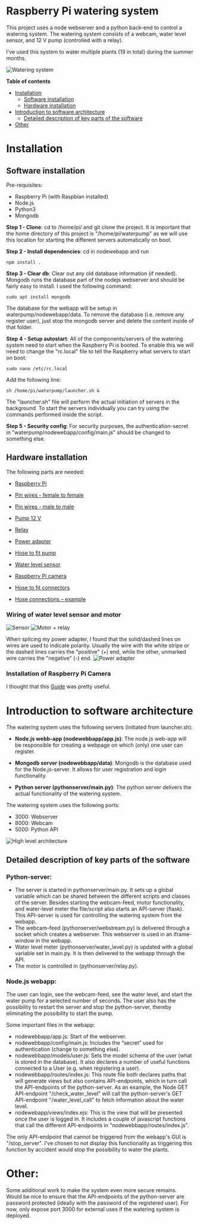 # Raspberry Pi watering system

This project uses a node webserver and a python back-end to control a watering system. The watering system consists of a webcam, water level sensor, and 12 V pump (controlled with a relay).

I’ve used this system to water multiple plants (19 in total) during the summer months.

![Watering system](/media/pumpsystem.PNG)

**Table of contents**
* [Installation](#Installation)
  - [Software installation](#Software-installation)
  - [Hardware installation](#Hardware-installation)
* [Introduction to software architecture](#introduction-to-software-architecture)
  - [Detailed description of key parts of the software](#Detailed-description-of-key-parts-of-the-software)
* [Other](#Other)


# Installation


## Software installation

Pre-requisites:
*	Raspberry Pi (with Raspbian installed)
*	Node.js 
*	Python3 
*	Mongodb

**Step 1 - Clone**: cd to /home/pi/ and git clone the project. It is important that the home directory of this project is "/home/pi/waterpump" as we will use this location for starting the different servers automatically on boot.

**Step 2 - Install dependencies**: cd in nodewebapp and run 
```
npm install .
```

**Step 3 - Clear db**: Clear out any old database information (if needed). Mongodb runs the database part of the nodejs webserver and should be fairly easy to install. I used the following command:
```
sudo apt install mongodb
```
The database for the webapp will be setup in waterpump/nodewebapp/data. To remove the database (i.e. remove any register user), just stop the mongodb server and delete the content inside of that folder.

**Step 4 - Setup autostart**: All of the components/servers of the watering system need to start when the Raspberry Pi is booted. To enable this we will need to change the "rc.local" file to tell the Raspberry what servers to start on boot:
```
sudo nano /etc/rc.local
```
Add the following line:
```
sh /home/pi/waterpump/launcher.sh &
```
The "launcher.sh" file will perform the actual initiation of servers in the background. To start the servers individually you can try using the commands performed inside the script.

**Step 5 - Security config**: For security purposes, the authentication-secret in "waterpump/nodewebapp/config/main.js" should be changed to something else.


## Hardware installation

The following parts are needed:
* [Raspberry Pi](https://www.kjell.com/se/produkter/dator/raspberry-pi/raspberry-pi-4-model-b-enkortsdator-2-gb-ram-p88180)

* [Pin wires - female to female](https://cdon.se/hem-tradgard/dupont-10-cm-kabel-hona-hona-for-t-ex-kopplingsplatta-arduino-p36235360?gclid=Cj0KCQjw2PP1BRCiARIsAEqv-pRGPYSliWqKih87pdQxgjBltUapsjvtk_-qEq6ANRwFi1F6YjiAT3kaAgrKEALw_wcB&gclsrc=aw.ds)

* [Pin wires - male to male](https://www.kjell.com/se/produkter/el-verktyg/arduino/tillbehor/delbar-kopplingskabel-40-pol-15-cm-hane-hona-p87076?gclid=Cj0KCQjw2PP1BRCiARIsAEqv-pR295gkMshaOOeSRsJyPcc90cM93qskixhjnBih_f7xH-DxT0LYcZQaAnKKEALw_wcB&gclsrc=aw.ds)

* [Pump 12 V](https://www.kjell.com/se/produkter/el-verktyg/arduino/tillbehor/vatskepump-240-lh-p87079)

* [Relay](https://www.kjell.com/se/produkter/el-verktyg/arduino/moduler/relamodul-for-arduino-1x-p87032)

* [Power adapter](https://www.kjell.com/se/produkter/el-verktyg/stromforsorjning/natadaptrar/acdc-natadaptrar/fast-utspanning/switchad-natadapter-12-v-dc-12-w-p44382)

* [Hose to fit pump](https://www.kjell.com/se/produkter/el-verktyg/arduino/tillbehor/vatskeslang-med-klammor-2-meter-p87083)

* [Water level sensor](https://www.kjell.com/se/produkter/el-verktyg/arduino/tillbehor/vattensensor-och-jordfuktsmatare-for-arduino-p87066)

* [Raspberry Pi camera](https://www.kjell.com/se/produkter/dator/raspberry-pi/raspberry-pi-kameramodul-v2-p88053)

* [Hose to fit connectors]( https://badspecialisten.se/p/badkar/reservdelar-badkar/slangar-badkar/luftslang-6mm/?utm_source=Google%20Shopping&utm_campaign=Productfeed&utm_medium=cpc&utm_term=2750&gclid=Cj0KCQjw2PP1BRCiARIsAEqv-pR7YyPtSewpr_M8ciQi8Zkedy1050CzwmmaGz8UODgGVreVsg_VPwcaAvTuEALw_wcB)

* [Hose connections – example](https://www.hydrogarden.se/odlingssystemkrukor/bevattning-pumpar/tropf-blumat-bevattningssystem/blumat-t-koppling-838mm.html)

### Wiring of water level sensor and motor

![Sensor](/media/water_sensor.png)
![Motor + relay](/media/relay_fritzing.png)

When splicing my power adapter, I found that the solid/dashed lines on wires are used to indicate polarity. Usually the wire with the white stripe or the dashed lines carries the "positive" (+) end, while the other, unmarked wire carries the "negative" (-) end.
![Power adapter](/media/power_adapter.png)

### Installation of Raspberry Pi Camera

I thought that this [Guide]( https://thepihut.com/blogs/raspberry-pi-tutorials/16021420-how-to-install-use-the-raspberry-pi-camera) was pretty useful. 


# Introduction to software architecture

The watering system uses the following servers (initiated from launcher.sh):

* **Node.js webb-app (nodewebbapp/app.js)**: The node.js web-app will be responsible for creating a webpage on which (only) one user can register. 
   
* **Mongodb server (nodewebbapp/data)**: Mongodb is the database used for the Node.js-server. It allows for user registration and login functionality.

* **Python server (pythonserver/main.py)**: The python server delivers the actual functionality of the watering system.

The watering system uses the following ports:
* 3000: Webserver
* 8000: Webcam
* 5000: Python API

![High level architecture](/media/high_level_architecture.png)


## Detailed description of key parts of the software

### Python-server:
 * The server is started in pythonserver/main.py. It sets up a global variable which can be shared between the different scripts and classes of the server. Besides starting the webcam-feed, motor functionality, and water-level meter the file/script also starts an API-server (flask). This API-server is used for controlling the watering system from the webapp.
* The webcam-feed (pythonserver/webstream.py) is delivered through a socket which creates a webserver. This webserver is used in an iframe-window in the webapp.
 * Water level meter (pythonserver/water_level.py) is updated with a global variable set in main.py. It is then delivered to the webapp through the API.
 * The motor is controlled in (pythonserver/relay.py).

### Node.js webapp:
The user can login, see the webcam-feed, see the water level, and start the water pump for a selected number of seconds. The user also has the possibility to restart the server and stop the python-server, thereby eliminating the possibility to start the pump.

Some important files in the webapp:
* nodewebbapp/app.js: Start of the webserver.
* nodewebbapp/config/main.js: Includes the “secret” used for authentication (change to something else).
* nodewebbapp/models/user.js: Sets the model schema of the user (what is stored in the database). It also declares a number of useful functions connected to a User (e.g. when registering a user).
* nodewebbapp/routes/index.js: This route file both declares paths that will generate views but also contains API-endpoints, which in turn call the API-endpoints of the python-server. As an example, the Node GET API-endpoint "/check_water_level" will call the python-server's GET API-endpoint "/water_level_call" to fetch information about the water level.
* nodewebapp/views/index.ejs: This is the view that will be presented once the user is logged in. It includes a couple of javascript functions that call the different API-endpoints in "nodewebbapp/routes/index.js".

The only API-endpoint that cannot be triggered from the webapp's GUI is "/stop_server". I've chosen to not display this functionality as triggering this function by accident would stop the possibility to water the plants.


# Other:

Some additional work to make the system even more secure remains. Would be nice to ensure that the API-endpoints of the python-server are password protected (ideally with the password of the registered user). For now, only expose port 3000 for external uses if the watering system is deployed.
